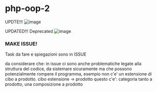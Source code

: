 # php-oop-2
UPDTE!!!
![image](https://github.com/user-attachments/assets/3a3b52e0-50cf-4dbf-990a-732387da87d7)


UPDATED!!! Deprecated
![image](https://github.com/user-attachments/assets/0b3b2f65-f71d-42b1-adb7-c3288cd6f179)


### MAKE ISSUE!
Task da fare e spiegazioni sono in ISSUE

da considerare che: 
in issue ci sono anche problematiche legate alla struttura del codice, da sistemare sicuramente ma che possono potenzialmente rompere il programma,
esempio non c'e' un estensione di cibo a prodotto. 
cibo estensione -> prodotto 
questo c'e':
categoria tanto a prodotto, una composizione a prodotto 




